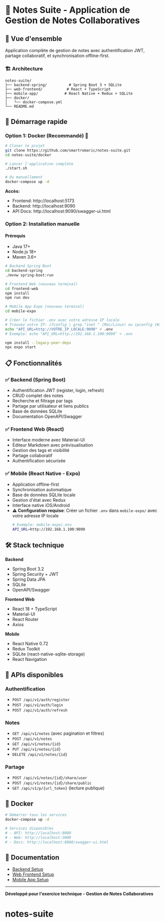 # 📝 Notes Suite - Application de Gestion de Notes Collaboratives

## 🎯 Vue d'ensemble

Application complète de gestion de notes avec authentification JWT, partage collaboratif, et synchronisation offline-first.

### 🏗️ Architecture

```
notes-suite/
├── backend-spring/          # Spring Boot 3 + SQLite
├── web-frontend/           # React + TypeScript
├── mobile-app/            # React Native + Redux + SQLite
├── docker/
│   └── docker-compose.yml
└── README.md
```

## 🚀 Démarrage rapide

### Option 1: Docker (Recommandé) 🐳

```bash
# Cloner le projet
git clone https://github.com/smartromaric/notes-suite.git
cd notes-suite/docker

# Lancer l'application complète
./start.sh

# Ou manuellement
docker-compose up -d
```

**Accès:**
- Frontend: http://localhost:5173
- Backend: http://localhost:9090
- API Docs: http://localhost:9090/swagger-ui.html

### Option 2: Installation manuelle

#### Prérequis
- Java 17+
- Node.js 18+
- Maven 3.6+

```bash
# Backend Spring Boot
cd backend-spring
./mvnw spring-boot:run

# Frontend Web (nouveau terminal)
cd frontend-web
npm install
npm run dev

# Mobile App Expo (nouveau terminal)
cd mobile-expo

# Créer le fichier .env avec votre adresse IP locale
# Trouvez votre IP: ifconfig | grep "inet " (Mac/Linux) ou ipconfig (Windows)
echo "API_URL=http://VOTRE_IP_LOCALE:9090" > .env
# Exemple: echo "API_URL=http://192.168.1.100:9090" > .env

npm install --legacy-peer-deps
npx expo start
```

## 📋 Fonctionnalités

### ✅ Backend (Spring Boot)
- Authentification JWT (register, login, refresh)
- CRUD complet des notes
- Recherche et filtrage par tags
- Partage par utilisateur et liens publics
- Base de données SQLite
- Documentation OpenAPI/Swagger

### ✅ Frontend Web (React)
- Interface moderne avec Material-UI
- Éditeur Markdown avec prévisualisation
- Gestion des tags et visibilité
- Partage collaboratif
- Authentification sécurisée

### ✅ Mobile (React Native - Expo)
- Application offline-first
- Synchronisation automatique
- Base de données SQLite locale
- Gestion d'état avec Redux
- Interface native iOS/Android
- **⚠️ Configuration requise**: Créer un fichier `.env` dans `mobile-expo/` avec votre adresse IP locale
  ```bash
  # Exemple: mobile-expo/.env
  API_URL=http://192.168.1.100:9090
  ```

## 🛠️ Stack technique

**Backend**
- Spring Boot 3.2
- Spring Security + JWT
- Spring Data JPA
- SQLite
- OpenAPI/Swagger

**Frontend Web**
- React 18 + TypeScript
- Material-UI
- React Router
- Axios

**Mobile**
- React Native 0.72
- Redux Toolkit
- SQLite (react-native-sqlite-storage)
- React Navigation

## 📱 APIs disponibles

### Authentification
- `POST /api/v1/auth/register`
- `POST /api/v1/auth/login`
- `POST /api/v1/auth/refresh`

### Notes
- `GET /api/v1/notes` (avec pagination et filtres)
- `POST /api/v1/notes`
- `GET /api/v1/notes/{id}`
- `PUT /api/v1/notes/{id}`
- `DELETE /api/v1/notes/{id}`

### Partage
- `POST /api/v1/notes/{id}/share/user`
- `POST /api/v1/notes/{id}/share/public`
- `GET /api/v1/p/{url_token}` (lecture publique)

## 🐳 Docker

```bash
# Démarrer tous les services
docker-compose up -d

# Services disponibles
# - API: http://localhost:8080
# - Web: http://localhost:3000
# - Docs: http://localhost:8080/swagger-ui.html
```

## 📖 Documentation

- [Backend Setup](backend-spring/README.md)
- [Web Frontend Setup](web-frontend/README.md)
- [Mobile App Setup](mobile-app/README.md)



---

**Développé pour l'exercice technique - Gestion de Notes Collaboratives**
# notes-suite
